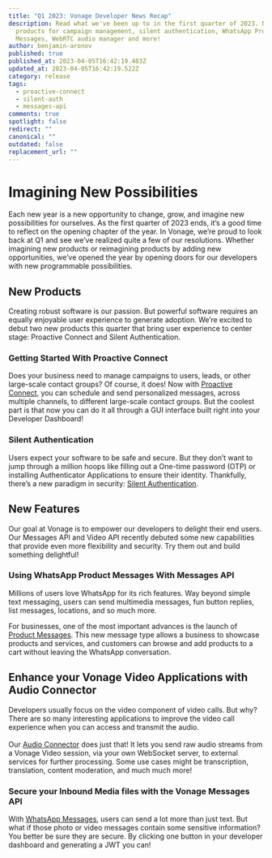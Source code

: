 ```yaml
---
title: "Q1 2023: Vonage Developer News Recap"
description: Read what we've been up to in the first quarter of 2023. New
  products for campaign management, silent authentication, WhatsApp Product
  Messages, WebRTC audio manager and more!
author: benjamin-aronov
published: true
published_at: 2023-04-05T16:42:19.483Z
updated_at: 2023-04-05T16:42:19.522Z
category: release
tags:
  - proactive-connect
  - silent-auth
  - messages-api
comments: true
spotlight: false
redirect: ""
canonical: ""
outdated: false
replacement_url: ""
---
```

# Imagining New Possibilities

Each new year is a new opportunity to change, grow, and imagine new possibilities for ourselves. As the first quarter of 2023 ends, it’s a good time to reflect on the opening chapter of the year.
In Vonage, we’re proud to look back at Q1 and see we’ve realized quite a few of our resolutions. Whether imagining new products or reimagining products by adding new opportunities, we’ve opened the year by opening doors for our developers with new programmable possibilities. 

## New Products

Creating robust software is our passion. But powerful software requires an equally enjoyable user experience to generate adoption. We’re excited to debut two new products this quarter that bring user experience to center stage: Proactive Connect and Silent Authentication.

### Getting Started With Proactive Connect

Does your business need to manage campaigns to users, leads, or other large-scale contact groups? Of course, it does! Now with [Proactive Connect](https://developer.vonage.com/en/blog/getting-started-with-the-campaign-manager-api-and-ui), you can schedule and send personalized messages, across multiple channels, to different large-scale contact groups. But the coolest part is that now you can do it all through a GUI interface built right into your Developer Dashboard!

### Silent Authentication

Users expect your software to be safe and secure. But they don’t want to jump through a million hoops like filling out a One-time password (OTP) or installing Authenticator Applications to ensure their identity. Thankfully, there’s a new paradigm in security: [Silent Authentication](https://developer.vonage.com/en/blog/introducing-vonage-silent-authentication).

## New Features

Our goal at Vonage is to empower our developers to delight their end users. Our Messages API and Video API recently debuted some new capabilities that provide even more flexibility and security. Try them out and build something delightful! 

### Using WhatsApp Product Messages With Messages API

Millions of users love WhatsApp for its rich features. Way beyond simple text messaging, users can send multimedia messages, fun button replies, list messages, locations, and so much more.

For businesses, one of the most important advances is the launch of [Product Messages](https://developer.vonage.com/en/blog/using-whatsapp-product-messages-with-the-vonage-messages-api). This new message type allows a business to showcase products and services, and customers can browse and add products to a cart without leaving the WhatsApp conversation.

## Enhance your Vonage Video Applications with Audio Connector

Developers usually focus on the video component of video calls. But why? There are so many interesting applications to improve the video call experience when you can access and transmit the audio.\
\
Our [Audio Connector](https://developer.vonage.com/en/blog/enhance-your-vonage-video-applications-with-audio-connector) does just that! It lets you send raw audio streams from a Vonage Video session, via your own WebSocket server, to external services for further processing. Some use cases might be transcription, translation, content moderation, and much much more!

### Secure your Inbound Media files with the Vonage Messages API 

With [WhatsApp Messages](https://developer.vonage.com/en/blog/secure-your-inbound-media-files-with-the-vonage-messages-api), users can send a lot more than just text. But what if those photo or video messages contain some sensitive information? You better be sure they are secure. By clicking one button in your developer dashboard and generating a JWT you can!